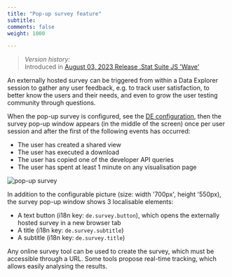 ```yaml
---
title: "Pop-up survey feature"
subtitle: 
comments: false
weight: 1000

---
```


> *Version history:*  
> Introduced in [August 03, 2023 Release .Stat Suite JS 'Wave'](/dotstatsuite-documentation/changelog/#august-03-2023)  

An externally hosted survey can be triggered from within a Data Explorer session to gather any user feedback, e.g. to track user satisfaction, to better know the users and their needs, and even to grow the user testing community through questions.

When the pop-up survey is configured, see the [DE configuration](/dotstatsuite-documentation/configurations/de-configuration/#user-research-pop-up-survey-feature), then the survey pop-up window appears (in the middle of the screen) once per user session and after the first of the following events has occurred:
- The user has created a shared view
- The user has executed a download
- The user has copied one of the developer API queries
- The user has spent at least 1 minute on any visualisation page  
  
![pop-up survey](/dotstatsuite-documentation/images/pop-up-survey.png)  
  
In addition to the configurable picture (size: width '700px', height '550px), the survey pop-up window shows 3 localisable elements:
- A text button (i18n key: `de.survey.button`), which opens the externally hosted survey in a new browser tab
- A title (i18n key: `de.survey.subtitle`)
- A subtitle (i18n key: `de.survey.title`)

Any online survey tool can be used to create the survey, which must be accessible through a URL. Some tools propose real-time tracking, which allows easily analysing the results.
